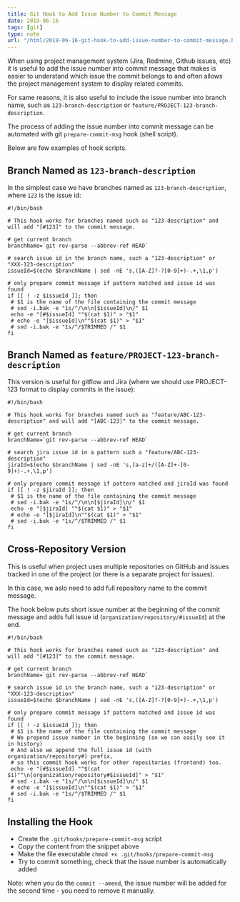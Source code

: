 ```yaml
---
title: Git Hook to Add Issue Number to Commit Message
date: 2019-06-16
tags: [git]
type: note
url: "/html/2019-06-16-git-hook-to-add-issue-number-to-commit-message.html"
---
```


When using project management system (Jira, Redmine, Github issues, etc) it is useful to add the issue number into commit message that makes is easier to understand which issue the commit belongs to and often allows the project management system to display related commits.

For same reasons, it is also useful to include the issue number into branch name, such as `123-branch-description` or `feature/PROJECT-123-branch-description`.

<!-- more -->

The process of adding the issue number into commit message can be automated with git `prepare-commit-msg` hook (shell script).

Below are few examples of hook scripts.

## Branch Named as `123-branch-description`

In the simplest case we have branches named as `123-branch-description`, where `123` is the issue id:

```
#!/bin/bash

# This hook works for branches named such as "123-description" and will add "[#123]" to the commit message.

# get current branch
branchName=`git rev-parse --abbrev-ref HEAD`

# search issue id in the branch name, such a "123-description" or "XXX-123-description"
issueId=$(echo $branchName | sed -nE 's,([A-Z]?-?[0-9]+)-.+,\1,p')

# only prepare commit message if pattern matched and issue id was found
if [[ ! -z $issueId ]]; then
 # $1 is the name of the file containing the commit message
 # sed -i.bak -e "1s/^/\n\n[$issueId]\n/" $1
 echo -e "[#$issueId] ""$(cat $1)" > "$1"
 # echo -e "[$issueId]\n""$(cat $1)" > "$1"
 # sed -i.bak -e "1s/^/$TRIMMED /" $1
fi
```

## Branch Named as `feature/PROJECT-123-branch-description`

This version is useful for gitflow and Jira (where we should use PROJECT-123 format to display commits in the issue):

```
#!/bin/bash

# This hook works for branches named such as "feature/ABC-123-description" and will add "[ABC-123]" to the commit message.

# get current branch
branchName=`git rev-parse --abbrev-ref HEAD`

# search jira issue id in a pattern such a "feature/ABC-123-description"
jiraId=$(echo $branchName | sed -nE 's,[a-z]+/([A-Z]+-[0-9]+)-.+,\1,p')

# only prepare commit message if pattern matched and jiraId was found
if [[ ! -z $jiraId ]]; then
 # $1 is the name of the file containing the commit message
 # sed -i.bak -e "1s/^/\n\n[$jiraId]\n/" $1
 echo -e "[$jiraId] ""$(cat $1)" > "$1"
 # echo -e "[$jiraId]\n""$(cat $1)" > "$1"
 # sed -i.bak -e "1s/^/$TRIMMED /" $1
fi
```

## Cross-Repository Version

This is useful when project uses multiple repositories on GitHub and issues tracked in one of the project (or there is a separate project for issues).

In this case, we aslo need to add full repository name to the commit message.

The hook below puts short issue number at the beginning of the commit message and adds full issue id (`organization/repository/#issueId`) at the end.

```
#!/bin/bash

# This hook works for branches named such as "123-description" and will add "[#123]" to the commit message.

# get current branch
branchName=`git rev-parse --abbrev-ref HEAD`

# search issue id in the branch name, such a "123-description" or "XXX-123-description"
issueId=$(echo $branchName | sed -nE 's,([A-Z]?-?[0-9]+)-.+,\1,p')

# only prepare commit message if pattern matched and issue id was found
if [[ ! -z $issueId ]]; then
 # $1 is the name of the file containing the commit message
 # We prepend issue number in the beginning (so we can easily see it in history)
 # And also we append the full issue id (with organization/repository#) prefix,
 # so this commit hook works for other repositories (frontend) too.
 echo -e "[#$issueId] ""$(cat $1)""\n[organization/repository#$issueId]" > "$1"
 # sed -i.bak -e "1s/^/\n\n[$issueId]\n/" $1
 # echo -e "[$issueId]\n""$(cat $1)" > "$1"
 # sed -i.bak -e "1s/^/$TRIMMED /" $1
fi
```

## Installing the Hook

- Create the `.git/hooks/prepare-commit-msg` script
- Copy the content from the snippet above
- Make the file executable `chmod +x .git/hooks/prepare-commit-msg`
- Try to commit something, check that the issue number is automatically added

Note: when you do the `commit --amend`, the issue number will be added for the second time - you need to remove it manually.
